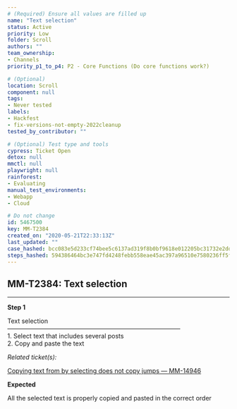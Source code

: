 ```yaml
---
# (Required) Ensure all values are filled up
name: "Text selection"
status: Active
priority: Low
folder: Scroll
authors: ""
team_ownership: 
- Channels
priority_p1_to_p4: P2 - Core Functions (Do core functions work?)

# (Optional)
location: Scroll
component: null
tags: 
- Never tested
labels: 
- Hackfest
- fix-versions-not-empty-2022cleanup
tested_by_contributor: ""

# (Optional) Test type and tools
cypress: Ticket Open
detox: null
mmctl: null
playwright: null
rainforest: 
- Evaluating
manual_test_environments: 
- Webapp
- Cloud

# Do not change
id: 5467500
key: MM-T2384
created_on: "2020-05-21T22:33:13Z"
last_updated: ""
case_hashed: bcc083e5d233cf74bee5c6137ad319f8b0bf9618e012205bc31732e2ddc6a258e7d6f941dcb40b986618af93f32859dd
steps_hashed: 594386464bc3e747fd4248febb558eae45ac397a96510e7580236ff5f6ac2cc04a440a604384bc54cc0d97c6048a1ac7
---
```


<!-- (Auto-generated) Based on frontmatter's "key" and "name" -->

## MM-T2384: Text selection

---

**Step 1**

Text selection\
————————————————————————————\
1\. Select text that includes several posts\
2\. Copy and paste the text

_Related ticket(s):_

[Copying text from by selecting does not copy jumps — MM-14946](https://mattermost.atlassian.net/browse/MM-14946)

**Expected**

All the selected text is properly copied and pasted in the correct order
